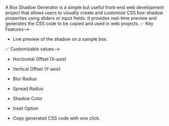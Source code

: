 A Box Shadow Generator is a simple but useful front-end web development project that allows users to visually create and customize CSS box-shadow properties using sliders or input fields. It provides real-time preview and generates the CSS code to be copied and used in web projects.
✅ Key Features-->

* Live preview of the shadow on a sample box.

✅ Customizable values-->

* Horizontal Offset (X-axis)

* Vertical Offset (Y-axis)

* Blur Radius

* Spread Radius

* Shadow Color

* Inset Option

* Copy generated CSS code with one click.


